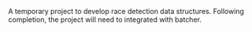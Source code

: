 A temporary project to develop race detection data
structures. Following completion, the project will need to integrated
with batcher.
